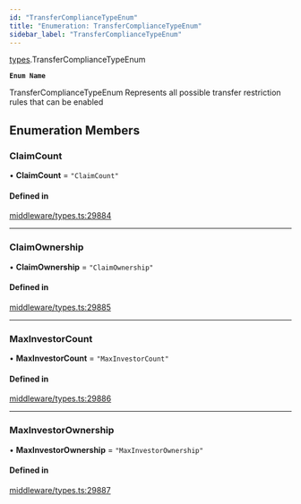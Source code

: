 ```yaml
---
id: "TransferComplianceTypeEnum"
title: "Enumeration: TransferComplianceTypeEnum"
sidebar_label: "TransferComplianceTypeEnum"
---
```


[types](../../../modules/Types/Types.md).TransferComplianceTypeEnum

**`Enum Name`**

 TransferComplianceTypeEnum
 Represents all possible transfer restriction rules that can be enabled

## Enumeration Members

### ClaimCount

• **ClaimCount** = ``"ClaimCount"``

#### Defined in

[middleware/types.ts:29884](https://github.com/PolymeshAssociation/polymesh-sdk/blob/b6f9fb883/src/middleware/types.ts#L29884)

___

### ClaimOwnership

• **ClaimOwnership** = ``"ClaimOwnership"``

#### Defined in

[middleware/types.ts:29885](https://github.com/PolymeshAssociation/polymesh-sdk/blob/b6f9fb883/src/middleware/types.ts#L29885)

___

### MaxInvestorCount

• **MaxInvestorCount** = ``"MaxInvestorCount"``

#### Defined in

[middleware/types.ts:29886](https://github.com/PolymeshAssociation/polymesh-sdk/blob/b6f9fb883/src/middleware/types.ts#L29886)

___

### MaxInvestorOwnership

• **MaxInvestorOwnership** = ``"MaxInvestorOwnership"``

#### Defined in

[middleware/types.ts:29887](https://github.com/PolymeshAssociation/polymesh-sdk/blob/b6f9fb883/src/middleware/types.ts#L29887)
